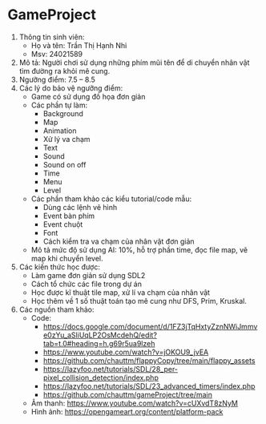 # GameProject
1. Thông tin sinh viên:
    - Họ và tên: Trần Thị Hạnh Nhi
    - Msv: 24021589
2. Mô tả: Người chơi sử dụng những phím mũi tên để di chuyển nhân vật tìm đường ra khỏi mê cung.
3. Ngưỡng điểm: 7.5 – 8.5
4. Các lý do bảo vệ ngưỡng điểm:
    - Game có sử dụng đồ họa đơn giản
    - Các phần tự làm:
      + Background
      + Map
      + Animation
      + Xử lý va chạm
      + Text
      + Sound
      + Sound on off
      + Time
      + Menu
      + Level
    - Các phần tham khảo các kiểu tutorial/code mẫu:
      + Dùng các lệnh vẽ hình
      + Event bàn phím
      + Event chuột
      + Font
      + Cách kiểm tra va chạm của nhân vật đơn giản
    - Mô tả mức độ sử dụng AI: 10%, hỗ trợ phần time, đọc file map, vẽ map khi chuyển level.
5. Các kiến thức học được:
    - Làm game đơn giản sử dụng SDL2
    - Cách tổ chức các file trong dự án
    - Học được kĩ thuật tile map, xử lí va chạm của nhân vật 
    - Học thêm về 1 số thuật toán tạo mê cung như DFS, Prim, Kruskal.
6. Các nguồn tham khảo: 
    - Code:
      + https://docs.google.com/document/d/1FZ3jTqHxtyZznNWiJmmve0zYu_aSliUqLP2OsMcdehQ/edit?tab=t.0#heading=h.g69r5ua9lzeh
      + https://www.youtube.com/watch?v=jOKOU9_jvEA
      + https://github.com/chauttm/flappyCopy/tree/main/flappy_assets
      + https://lazyfoo.net/tutorials/SDL/28_per-pixel_collision_detection/index.php
      + https://lazyfoo.net/tutorials/SDL/23_advanced_timers/index.php
      + https://github.com/chauttm/gameProject/tree/main
    - Âm thanh: https://www.youtube.com/watch?v=cUXvdT8zNyM
    - Hình ảnh: https://opengameart.org/content/platform-pack






